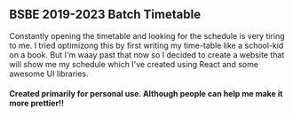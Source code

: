 ## BSBE 2019-2023 Batch Timetable

Constantly opening the timetable and looking for the schedule is very tiring to me. I tried optimizong this by first writing my time-table like a school-kid on a book. But I'm waay past that now so I decided to create a website that will show me my schedule which I've created using React and some awesome UI libraries.

#### Created primarily for personal use. Although people can help me make it more prettier!!
